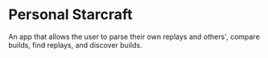 # Personal Starcraft
An app that allows the user to parse their own replays and others', compare builds, find replays, and discover builds.
